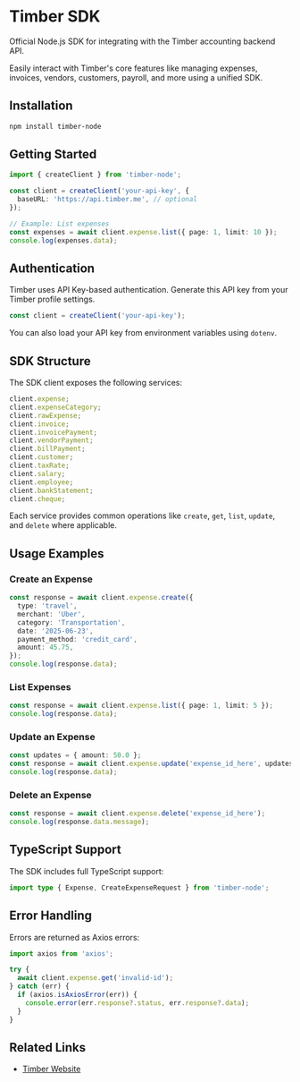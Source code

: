 # Timber SDK

Official Node.js SDK for integrating with the Timber accounting backend API.

Easily interact with Timber's core features like managing expenses, invoices, vendors, customers, payroll, and more using a unified SDK.

## Installation

```bash
npm install timber-node
```

## Getting Started

```typescript
import { createClient } from 'timber-node';

const client = createClient('your-api-key', {
  baseURL: 'https://api.timber.me', // optional
});

// Example: List expenses
const expenses = await client.expense.list({ page: 1, limit: 10 });
console.log(expenses.data);
```

## Authentication

Timber uses API Key-based authentication. Generate this API key from your Timber profile settings.

```typescript
const client = createClient('your-api-key');
```

You can also load your API key from environment variables using `dotenv`.

## SDK Structure

The SDK client exposes the following services:

```typescript
client.expense;
client.expenseCategory;
client.rawExpense;
client.invoice;
client.invoicePayment;
client.vendorPayment;
client.billPayment;
client.customer;
client.taxRate;
client.salary;
client.employee;
client.bankStatement;
client.cheque;
```

Each service provides common operations like `create`, `get`, `list`, `update`, and `delete` where applicable.

## Usage Examples

### Create an Expense

```typescript
const response = await client.expense.create({
  type: 'travel',
  merchant: 'Uber',
  category: 'Transportation',
  date: '2025-06-23',
  payment_method: 'credit_card',
  amount: 45.75,
});
console.log(response.data);
```

### List Expenses

```typescript
const response = await client.expense.list({ page: 1, limit: 5 });
console.log(response.data);
```

### Update an Expense

```typescript
const updates = { amount: 50.0 };
const response = await client.expense.update('expense_id_here', updates);
console.log(response.data);
```

### Delete an Expense

```typescript
const response = await client.expense.delete('expense_id_here');
console.log(response.data.message);
```

## TypeScript Support

The SDK includes full TypeScript support:

```typescript
import type { Expense, CreateExpenseRequest } from 'timber-node';
```

## Error Handling

Errors are returned as Axios errors:

```typescript
import axios from 'axios';

try {
  await client.expense.get('invalid-id');
} catch (err) {
  if (axios.isAxiosError(err)) {
    console.error(err.response?.status, err.response?.data);
  }
}
```

## Related Links

- [Timber Website](https://timber.me)
